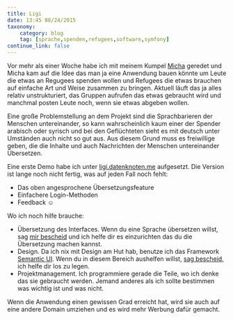 ```yaml
---
title: Ligi
date: 13:45 08/24/2015
taxonomy:
    category: blog
    tag: [sprache,spenden,refugees,software,symfony]
continue_link: false
---
```


Vor mehr als einer Woche habe ich mit meinem Kumpel [Micha](https://micha.stoecker.me/) geredet und Micha kam auf die Idee das man ja eine Anwendung bauen könnte um Leute die etwas an Regugees spenden wollen und Refugees die etwas brauchen auf einfache Art und Weise zusammen zu bringen. Aktuell läuft das ja alles relativ unstrukturiert, das Gruppen aufrufen das etwas gebraucht wird und manchmal posten Leute noch, wenn sie etwas abgeben wollen.

Eine große Problemstellung an dem Projekt sind die Sprachbarieren der Menschen untereinander, so kann wahrscheinlich kaum einer der Spender arabisch oder syrisch und bei den Geflüchteten sieht es mit deutsch unter Umständen auch nicht so gut aus. Aus diesem Grund muss es freiwillige geben, die die Inhalte und auch Nachrichten der Menschen untereinander Übersetzen.

Eine erste Demo habe ich unter [ligi.datenknoten.me](https://ligi.datenknoten.me) aufgesetzt. Die Version ist lange noch nicht fertig, was auf jeden Fall noch fehlt:

  - Das oben angesprochene Übersetzungsfeature
  - Einfachere Login-Methoden
  - Feedback ☺
  
Wo ich noch hilfe brauche:

  - Übersetzung des Interfaces. Wenn du eine Sprache übersetzen willst, sag [mir bescheid](/uebermich) und ich helfe dir es einzurichten das du die Übersetzung machen kannst. 
  - Design. Da ich nix mit Design am Hut hab, benutze ich das Framework [Semantic UI](http://semantic-ui.com). Wenn du in diesem Bereich aushelfen willst, [sag bescheid](/uebermich), ich helfe dir los zu legen.
  - Projektmanagement. Ich programmiere gerade die Teile, wo ich denke das sie gebraucht werden. Jemand anderes als ich sollte bestimmen was wichtig ist und was nicht.
  
Wenn die Anwendung einen gewissen Grad erreicht hat, wird sie auch auf eine andere Domain umziehen und es wird mehr Werbung dafür gemacht. 

